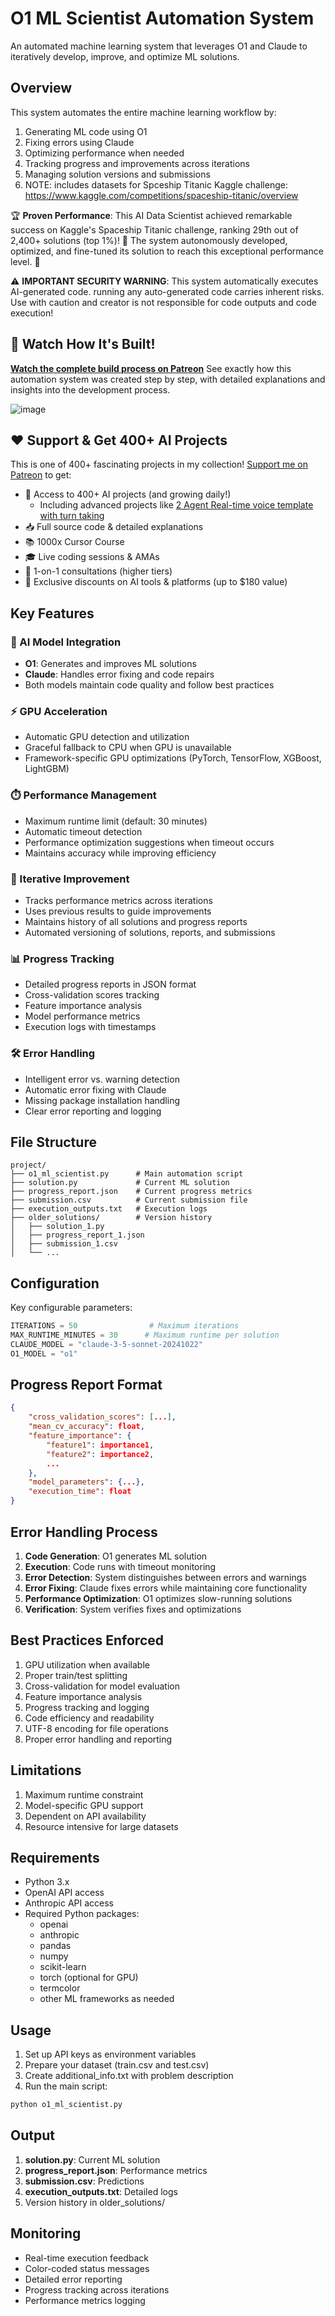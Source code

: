 # O1 ML Scientist Automation System

An automated machine learning system that leverages O1 and Claude to iteratively develop, improve, and optimize ML solutions.

## Overview

This system automates the entire machine learning workflow by:

1. Generating ML code using O1
2. Fixing errors using Claude
3. Optimizing performance when needed
4. Tracking progress and improvements across iterations
5. Managing solution versions and submissions
6. NOTE: includes datasets for Spceship Titanic Kaggle challenge: https://www.kaggle.com/competitions/spaceship-titanic/overview

🏆 **Proven Performance**: This AI Data Scientist achieved remarkable success on Kaggle's Spaceship Titanic challenge, ranking 29th out of 2,400+ solutions (top 1%)! 🚀 The system autonomously developed, optimized, and fine-tuned its solution to reach this exceptional performance level. 🌟

⚠️ **IMPORTANT SECURITY WARNING**: This system automatically executes AI-generated code. running any auto-generated code carries inherent risks. Use with caution and creator is not responsible for code outputs and code execution!

## 🎥 Watch How It's Built!

**[Watch the complete build process on Patreon](https://www.patreon.com/posts/how-to-build-o1-112197565?utm_medium=clipboard_copy&utm_source=copyLink&utm_campaign=postshare_creator&utm_content=join_link)**
See exactly how this automation system was created step by step, with detailed explanations and insights into the development process.

![image](https://github.com/user-attachments/assets/05b8fe56-5cc8-4917-b8d2-257060a6f44b)




## ❤️ Support & Get 400+ AI Projects

This is one of 400+ fascinating projects in my collection! [Support me on Patreon](https://www.patreon.com/c/echohive42/membership) to get:

- 🎯 Access to 400+ AI projects (and growing daily!)
  - Including advanced projects like [2 Agent Real-time voice template with turn taking](https://www.patreon.com/posts/2-agent-real-you-118330397)
- 📥 Full source code & detailed explanations
- 📚 1000x Cursor Course
- 🎓 Live coding sessions & AMAs
- 💬 1-on-1 consultations (higher tiers)
- 🎁 Exclusive discounts on AI tools & platforms (up to $180 value)

## Key Features

### 🤖 AI Model Integration

- **O1**: Generates and improves ML solutions
- **Claude**: Handles error fixing and code repairs
- Both models maintain code quality and follow best practices

### ⚡ GPU Acceleration

- Automatic GPU detection and utilization
- Graceful fallback to CPU when GPU is unavailable
- Framework-specific GPU optimizations (PyTorch, TensorFlow, XGBoost, LightGBM)

### ⏱️ Performance Management

- Maximum runtime limit (default: 30 minutes)
- Automatic timeout detection
- Performance optimization suggestions when timeout occurs
- Maintains accuracy while improving efficiency

### 🔄 Iterative Improvement

- Tracks performance metrics across iterations
- Uses previous results to guide improvements
- Maintains history of all solutions and progress reports
- Automated versioning of solutions, reports, and submissions

### 📊 Progress Tracking

- Detailed progress reports in JSON format
- Cross-validation scores tracking
- Feature importance analysis
- Model performance metrics
- Execution logs with timestamps

### 🛠️ Error Handling

- Intelligent error vs. warning detection
- Automatic error fixing with Claude
- Missing package installation handling
- Clear error reporting and logging

## File Structure

```
project/
├── o1_ml_scientist.py      # Main automation script
├── solution.py             # Current ML solution
├── progress_report.json    # Current progress metrics
├── submission.csv          # Current submission file
├── execution_outputs.txt   # Execution logs
├── older_solutions/        # Version history
│   ├── solution_1.py
│   ├── progress_report_1.json
│   ├── submission_1.csv
│   └── ...
```

## Configuration

Key configurable parameters:

```python
ITERATIONS = 50                # Maximum iterations
MAX_RUNTIME_MINUTES = 30      # Maximum runtime per solution
CLAUDE_MODEL = "claude-3-5-sonnet-20241022"
O1_MODEL = "o1"
```

## Progress Report Format

```json
{
    "cross_validation_scores": [...],
    "mean_cv_accuracy": float,
    "feature_importance": {
        "feature1": importance1,
        "feature2": importance2,
        ...
    },
    "model_parameters": {...},
    "execution_time": float
}
```

## Error Handling Process

1. **Code Generation**: O1 generates ML solution
2. **Execution**: Code runs with timeout monitoring
3. **Error Detection**: System distinguishes between errors and warnings
4. **Error Fixing**: Claude fixes errors while maintaining core functionality
5. **Performance Optimization**: O1 optimizes slow-running solutions
6. **Verification**: System verifies fixes and optimizations

## Best Practices Enforced

1. GPU utilization when available
2. Proper train/test splitting
3. Cross-validation for model evaluation
4. Feature importance analysis
5. Progress tracking and logging
6. Code efficiency and readability
7. UTF-8 encoding for file operations
8. Proper error handling and reporting

## Limitations

1. Maximum runtime constraint
2. Model-specific GPU support
3. Dependent on API availability
4. Resource intensive for large datasets

## Requirements

- Python 3.x
- OpenAI API access
- Anthropic API access
- Required Python packages:
  - openai
  - anthropic
  - pandas
  - numpy
  - scikit-learn
  - torch (optional for GPU)
  - termcolor
  - other ML frameworks as needed

## Usage

1. Set up API keys as environment variables
2. Prepare your dataset (train.csv and test.csv)
3. Create additional_info.txt with problem description
4. Run the main script:

```bash
python o1_ml_scientist.py
```

## Output

1. **solution.py**: Current ML solution
2. **progress_report.json**: Performance metrics
3. **submission.csv**: Predictions
4. **execution_outputs.txt**: Detailed logs
5. Version history in older_solutions/

## Monitoring

- Real-time execution feedback
- Color-coded status messages
- Detailed error reporting
- Progress tracking across iterations
- Performance metrics logging
